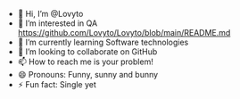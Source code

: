 - 👋 Hi, I’m @Lovyto
- 👀 I’m interested in QA https://github.com/Lovyto/Lovyto/blob/main/README.md
- 🌱 I’m currently learning Software technologies
- 💞️ I’m looking to collaborate on GitHub
- 📫 How to reach me is your problem!
- 😄 Pronouns: Funny, sunny and bunny
- ⚡ Fun fact: Single yet

<!---
Lovyto/Lovyto is a ✨ special ✨ repository because its `README.md` (this file) appears on your GitHub profile.
You can click the Preview link to take a look at your changes.
--->
